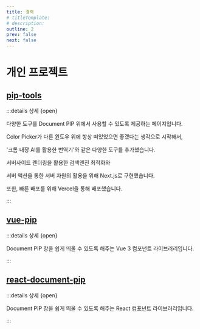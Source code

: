 ```yaml
---
title: 경력
# titleTemplate:
# description:
outline: 2
prev: false
next: false
---
```


# 개인 프로젝트

## [pip-tools](https://www.pip-tools.com/tools)

<Badge type='info' text='nextjs' />
<Badge type='info' text='typescript' />

:::details 상세 {open}

다양한 도구를 Document PIP 위에서 사용할 수 있도록 제공하는 페이지입니다.

Color Picker가 다른 윈도우 위에 항상 떠있었으면 좋겠다는 생각으로 시작해서,

'크롬 내장 AI를 활용한 번역기'와 같은 다양한 도구를 추가했습니다.

서버사이드 렌더링을 활용한 검색엔진 최적화와

서버 액션을 통한 서버 자원의 활용을 위해 Next.js로 구현했습니다.

또한, 빠른 배포를 위해 Vercel을 통해 배포했습니다.

:::

## [vue-pip](https://www.npmjs.com/package/vue-pip)

<Badge type='info' text='Vue3' />
<Badge type='info' text='typescript' />

:::details 상세 {open}

Document PIP 창을 쉽게 띄울 수 있도록 해주는 Vue 3 컴포넌트 라이브러리입니다.

:::

## [react-document-pip](https://www.npmjs.com/package/react-document-pip)

<Badge type='info' text='React' />
<Badge type='info' text='typescript' />

:::details 상세 {open}

Document PIP 창을 쉽게 띄울 수 있도록 해주는 React 컴포넌트 라이브러리입니다.

:::
